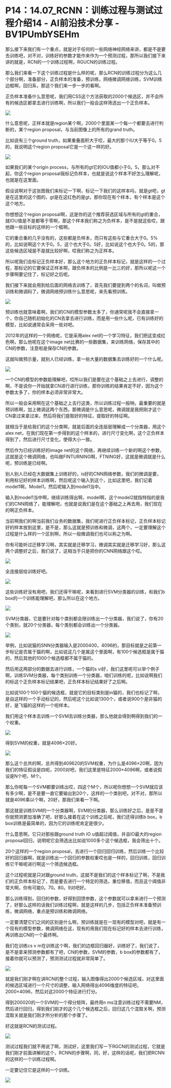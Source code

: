 # P14：14.07_RCNN：训练过程与测试过程介绍14 - AI前沿技术分享 - BV1PUmbYSEHm

那么接下来我们有一个重点，就是对于任何的一些网络神经网络来讲，都是不是要去训练吧，对不对，训练好的参数才能作来作为一个预测过程，那所以我们接下来讲的就是，RCN的一个训练过程啊，RGUCN的训练过程。

那么我们来看一下这个训练过程是什么样的呢，那么RCN的训练过程分为这么几个部分啊，准备部分，正负样本的准备，预训练，网络微调网络训练，SVM训练边框啊，回归系，那这个我们来一步一步的看啊。

正负样本准备什么意思呢，我们用CSS这个方法获取的2000个候选区，并不会所有的候选区都拿去进行训练啊，所以我们一般会这样筛选出一个正负样本。



![](img/f03f13ca0001688b8402e9f9eec675de_1.png)

什么意思呢，正样本就是region某个啊，2000个里面某一个每一个都要去进行判断的，某个region proposal，与当前图像上的所有的grand truth。

比如说有三个ground truth，如果重叠面积大于哎，最大的那个IU大于等于0。5的，我说明这个region proposal它是一个这一样的好。



![](img/f03f13ca0001688b8402e9f9eec675de_3.png)

如果我们的某个origin process，与所有的gt它的IOU值都小于0。5，那么对不起，你这个region proposal我标记负样本，也就是说这个样本不好怎么理解呢，也就是在这里面。

假设说啊对于这张图我们来标记一下啊，标记一下我们的这样本吗，就是gt吧，gt是在这里的这个图的，gt是在这红色的是gt，那你现在有个样本，有个样本是这个这个地方。

你想想这个region proposal啊，这是你的这个推荐获选区域与所有的gt的重合，就IOU值是不是都等于零啊，那这个样本我们称之为负样本，是不是就这些哎，跟他跟一些目标的这样的一个框啊。

它的重合重的几乎没有的，这些都是负样本，而只有这些与它重合大于0。5%的，比如说啊这个大于0。5，这个也大于0。5好，比如说这个也大于0。5的，那这些候选区域是不是就比较好啊，哎我们称之为正样本。

所以呢我们会标记正负样本好，那么这个地方的正负样本标记，就是这样的一个过程，那标记的它要保证正样本啊，跟负样本的比例是一比三的好，那所以呢这一个步骤啊要记住了，标记好之后呢。

我们接下来就会用到给后面的网络去训练了，首先我们要提到两个的名词，叫做预训练和微调码了，微调网络预训练什么意思呢，来先看预训练。



![](img/f03f13ca0001688b8402e9f9eec675de_5.png)

预训练也就意味着啊，我们的CN的模型参数太多了，你通常呢我不会直接拿一个，你自己随机初始化的CN去拿去进行训练，而是用一些什么呢，已有训练好的模型，比如说通常会采用一些对吧。

2012年的这样的一个网络呢，它是采用alex net的一个学习特征，我们把这变成红色啊，那么他呢在这个image net比赛的一些数据集，来训练网络，保存其中的CN的参数，注意啦是保存CN的参数。

这就叫做预示量，就别人已经训练，拿一些大量的数据集去训练好的一个什么呢。

![](img/f03f13ca0001688b8402e9f9eec675de_7.png)

一个CN的模型的参数能理解吧，哎所以我们是要在这个基础之上去进行，调整的啊，不是说你一开始就拿CN进行进行训练，那你训练的结果肯定不好，因为这个参数太多了，你的样本必须非常非常大。

所以一般会采用啊在这个基础之上去行这类，所以训练过程一般呐，最重要的就是预训练啊，加上微调这两个东西，那微调是什么意思呢，微调就是我把刚才这个CN拿过来拿过来，然后将我们提取好的特征，提取好的特征啊。

就相当于是给我们的这个分类啊，就是后面的全连层层理解成一个分类器，用这个alex net，在我们现在第一步得到的这个样本的，进行尺寸变化啊，这个正负样本得到了，然后进行尺寸变化，使得大小一致。

然后作为已经训练好的image net的这个网络，再继续训练一个新的啊这个参数，这就是这个微调网络，也叫做FINTURNING啊，FTNING好，这就是微调就是什么呢，预训练是已经啊。

别人别人已经在大数据集上训练好的，is好的CNN网络参数，我们的微调是要，利用标记好的样本训练啊，然后呢这个输入到这个，比如这里吧，我们记着model1啊，Model1，然后呢输入到model1当中。

输入到model1当中啊，继续训练得出啊，model啊，这个model2就指特指的是我们的CNN网络了，能理解吧，也就是说我们是在这个基础之上再去用，我们现在的啊正负样本。

当前啊我们的啊当前我们业务的数据集，我们呢进行正负样本标记，正负样本标记好的样本放到这里，是不是，那么这就是预训练和微调，这两个，一定要理解这个过程是什么样的一个区别啊，所以一般微调我们也可以称之为啊。

你有可能听过迁移学习啊，其实就是迁移学习，微调其实就是迁移学习好，那么这两个调整好之后，我们说了，这相当于只是把你的CNN网络跟这个哎。



![](img/f03f13ca0001688b8402e9f9eec675de_9.png)

全连接层给训练好吧。

![](img/f03f13ca0001688b8402e9f9eec675de_11.png)

这些训练好没有用吧，我们还得干嘛呢，来看到进行SVM分类器的训练，和我们b box的一个训练能理解吧，那么所以在这个地方。



![](img/f03f13ca0001688b8402e9f9eec675de_13.png)

SVM分类器，它是要针对每个类别都会限训练出一个分类器，我们说了，你有20个类别，就20个分类器，每个类别都会训练出一个分类器。



![](img/f03f13ca0001688b8402e9f9eec675de_15.png)

举例，比如说猫的SNN分类器输入是2000400，4096的，那目标就是之前第一步标记是否属于猫的啊，比如说这几个是属这个里面啊，有100个候选框是属于猫的，然后其他的1000个候选框都不属于猫的。

然后用这两部分的数据去进行训练，一个猫的s vi好，我们这里呢可以举个例子啊，训练SVM分类器，每个类别训练一个分类器，咱们训练的呢，比如说啊我们的标这个正负样本标记结果吧，正负样本标记结果好了之后啊。

比如说100个100个猫的候选框，就是它的目标类别是in猫的，我们也标记了啊，是自这样的一个手动标记的，然后呢这个比如说1300个，或者说900个是非猫的好，是飞猫的这样的一个呃样本。

我们用这个样本去训练一个SVM去训练分类器，那么他就会得到啊得到我们的一个权重。

![](img/f03f13ca0001688b8402e9f9eec675de_17.png)

得到SVM的权重，就是4096×20好。

![](img/f03f13ca0001688b8402e9f9eec675de_19.png)

那么这个总共的啊，总共得到409620的SVM权重，为什么是4096×20啊，因为我们的特征假设是四呃，2000对吧，我们这里是特征2000×4096啊，或者说假设是N个吧，M个。

那么你呢每一个SVM都要训练出哎，四这个M个，所以呢你想想一个SVM就应该有多少啊，是不是要一直它要输出到20个，这样的一个类别吧，对不对，那所以就是4096乘以个啊，20好，那我们来看一下啊。

那这就是训练SVM的一个分类器啊，SVM的分类器，那么训练好之后，是是不是你就预测更加准确了吧，好那么接着在这个训练之后呢，我们还得训练b box，b box训练是最简单的，因为它的训练呢肯定是很少。

什么意思啊，它只对那些跟ground truth IO u值超过阈值，并且IO最大的region proposal回归，说明呢它会筛选出比如说1000多个这个候选框，我会筛出十个。

20个这样的一个region proposal，去进行一个回归回归训练，然后训练一个比较好的回归器啊，就是训练出一个回归的参数权重哎也是一样的，回归训练，回归训练它干嘛呢进行啊这一个筛选候选框。

这个过程呢就是只对跟ground truth，这就不是我们的这个样本标记了啊，不是我们的正负样本标记了，而是要去进行一个特定的筛选，重位移值，而且这个阈值非常大啊，你有可能0。70。80。9对吧好。

那么训练得到，回归的参数，好得到回馈参数，这个参数就可以拿来进行一个预测了，好那么这样的话我们训练过程啊，就是这样的几步，包括正负样本准备预训练，微调网络，重点是预训练和微调网络。

一定要清楚它们之间的区别是什么啊，预训练就是在一现有的模型对吧，就是有一个现有的模型参数，微调网络在这，现有的用我们现在标记好的样本去进行训练，再训练出CN的一个最终啊。

我们在训练cs v m在训练这个啊，我们的边框回归器好，训练好了，我们说了，是不是拿来预测参数都有了吧，CN的参数，SVM的参数，b box的参数都有了，接着你就可以预测了，预测测试过程就非常简单了。



![](img/f03f13ca0001688b8402e9f9eec675de_21.png)

就是我们刚才啊在讲RCN的整个过程，输入图像得出2000个候选区域，对这里面的候选区域进行一个尺寸的调整，输入网络得出4096维度的特征吧，2000×4096，然后对这2000个特征进行打分。

得到200020的一个SVM的一个得分矩阵，最终用n ms注意训练过程不需要NM，然后进行回归，得到我们刚才的这个几个候选框之后，回归这几个混取关啊，预测混取关就是我们刚才所分析的那个步骤了。

好这就是RCN的测试过程。

![](img/f03f13ca0001688b8402e9f9eec675de_23.png)

测试过程我们就不用说了啊，测试好，这里我们写一下RGCN的测试过程，它就是我们刚才前面讲解的这个，RCNN的步骤啊，同，好，这样的话呢，我们把RCNN的这样的一个训练过程啊。

一定要记住它是这样的一个训练。

![](img/f03f13ca0001688b8402e9f9eec675de_25.png)